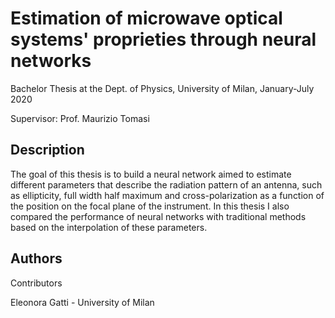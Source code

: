 # Estimation of microwave optical systems' proprieties through neural networks

Bachelor Thesis at the Dept. of Physics, University of Milan, January-July 2020

Supervisor: Prof. Maurizio Tomasi

## Description

The goal of this thesis is to build a neural network aimed to estimate different parameters that describe the radiation pattern of an antenna, such as ellipticity, full width half maximum and cross-polarization as a function of the position on the focal plane of the instrument. In this thesis I also compared the performance of neural networks with traditional methods based on the interpolation of these parameters.

## Authors

Contributors

Eleonora Gatti - University of Milan

